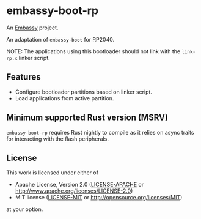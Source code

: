 # embassy-boot-rp

An [Embassy](https://embassy.dev) project.

An adaptation of `embassy-boot` for RP2040.

NOTE: The applications using this bootloader should not link with the `link-rp.x` linker script.

## Features

* Configure bootloader partitions based on linker script.
* Load applications from active partition.

## Minimum supported Rust version (MSRV)

`embassy-boot-rp` requires Rust nightly to compile as it relies on async traits for interacting with the flash peripherals.

## License

This work is licensed under either of

- Apache License, Version 2.0 ([LICENSE-APACHE](LICENSE-APACHE) or
  <http://www.apache.org/licenses/LICENSE-2.0>)
- MIT license ([LICENSE-MIT](LICENSE-MIT) or <http://opensource.org/licenses/MIT>)

at your option.

